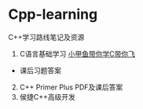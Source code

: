 # Cpp-learning
C++学习路线笔记及资源
1. C语言基础学习 [小甲鱼带你学C带你飞]([url](https://www.bilibili.com/video/BV17s411N78s/?spm_id_from=333.337.search-card.all.click&vd_source=25cfb81d952e6f96fcc47d02e16b46fd))
 - 课后习题答案
2. C++ Primer Plus PDF及课后答案
3. 侯捷C++高级开发 
